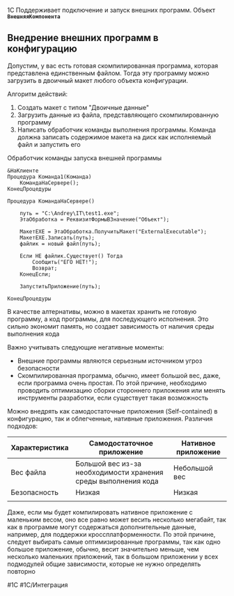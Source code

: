 1С Поддерживает подключение и запуск внешних программ. Объект **`ВнешняяКомпонента`**

## Внедрение внешних программ в конфигурацию

Допустим, у вас есть готовая скомпилированная программа, которая представлена единственным файлом. Тогда эту программу можно загрузить в двоичный макет любого объекта конфигурации.

Алгоритм действий:

1. Создать макет с типом "Двоичные данные"
2. Загрузить данные из файла, представляющего скомпилированную программу
3. Написать обработчик команды выполнения программы. Команда должна записать содержимое макета на диск как исполняемый файл и запустить его

Обработчик команды запуска внешней программы

```bsl
&НаКлиенте
Процедура Команда1(Команда)
	КомандаНаСервере();
КонецПроцедуры

Процедура КомандаНаСервере()
    
    путь = "C:\Andrey\IT\test1.exe";
	ЭтаОбработка = РеквизитФормыВЗначение("Объект");
	
	МакетEXE = ЭтаОбработка.ПолучитьМакет("ExternalExecutable");
	МакетEXE.Записать(путь);
	файлик = новый файл(путь);
	
	Если НЕ файлик.Существует() Тогда
		Сообщить("ЕГО НЕТ!");
		Возврат;
	КонецЕсли;
	
	ЗапуститьПриложение(путь);
    
КонецПроцедуры
```

В качестве алтернативы, можно в макетах хранить не готовую программу, а код программы, для последующего исполнения. Это сильно экономит память, но создает зависимость от наличия среды выполнения кода

Важно учитывать следующие негативные моменты:

- Внешние программы являются серьезным источником угроз безопасности
- Скомпилированная программа, обычно, имеет большой вес, даже, если программа очень простая. По этой причине, необходимо проводить оптимизацию сборки стороннего приложения или менять инструменты разработки, если существует такая возможность

Можно внедрять как самодостаточные приложения (Self-contained) в конфигурацию, так и облегченные, нативные приложения. Различия подходов:


| Характеристика | Самодостаточное приложение                                     | Нативное приложение |
| -------------- | -------------------------------------------------------------- | ------------------- |
| Вес файла      | Большой вес из-за необходимости хранения среды выполнения кода | Небольшой вес       |
| Безопасность   | Низкая                                                         | Низкая              |
|                |                                                                |                     |

Даже, если мы будет компилировать нативное приложение с маленьким весом, оно все равно может весить несколько мегабайт, так как в программе могут содержаться дополнительные данные, например, для поддержки кроссплатформенности. По этой причине, следует выбирать самые оптимизированные программы, так как одно большое приложение, обычно, весит значительно меньше, чем несколько маленьких приложений, так в большом приложении у всех подмодулей общие зависимости, которые не нужно определять повторно

#1С #1С/Интеграция